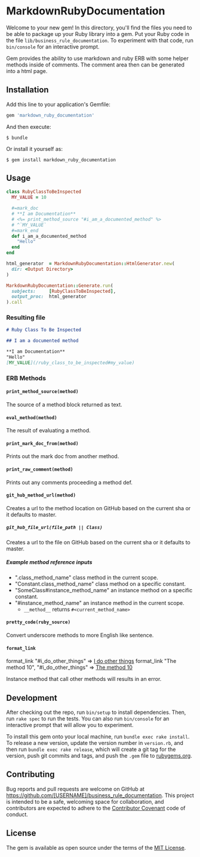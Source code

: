 # MarkdownRubyDocumentation

Welcome to your new gem! In this directory, you'll find the files you need to be able to package up your Ruby library into a gem. Put your Ruby code in the file `lib/business_rule_documentation`. To experiment with that code, run `bin/console` for an interactive prompt.

Gem provides the ability to use markdown and ruby ERB with some helper methods inside of comments. The comment area then can be generated into a html page.

## Installation

Add this line to your application's Gemfile:

```ruby
gem 'markdown_ruby_documentation'
```

And then execute:

    $ bundle

Or install it yourself as:

    $ gem install markdown_ruby_documentation

## Usage

```ruby
class RubyClassToBeInspected
  MY_VALUE = 10

  #=mark_doc
  # **I am Documentation**
  # <%= print_method_source "#i_am_a_documented_method" %>
  # ^`MY_VALUE`
  #=mark_end
  def i_am_a_documented_method
    "Hello"
  end
end

html_generator  = MarkdownRubyDocumentation::HtmlGenerator.new(
  dir: <Output Directory>
)

MarkdownRubyDocumentation::Generate.run(
  subjects:     [RubyClassToBeInspected], 
  output_proc:  html_generator
).call
```

### Resulting file

```markdown
# Ruby Class To Be Inspected

## I am a documented method

**I am Documentation**
"Hello"
[MY_VALUE](/ruby_class_to_be_inspected#my_value)

```

### ERB Methods

#### `print_method_source(method)`
The source of a method block returned as text.

#### `eval_method(method)`
The result of evaluating a method.

#### `print_mark_doc_from(method)`
Prints out the mark doc from another method.

#### `print_raw_comment(method)`
Prints out any comments proceeding a method def.

#### `git_hub_method_url(method)`
Creates a url to the method location on GitHub based on the current sha or it defaults to master.

##### `git_hub_file_url(file_path || Class)`
Creates a url to the file on GitHub based on the current sha or it defaults to master.


##### Example method reference inputs

* ".class_method_name" class method in the current scope.
* "Constant.class_method_name" class method on a specific constant.
* "SomeClass#instance_method_name" an instance method on a specific constant.
* "#instance_method_name" an instance method in the current scope.
    * `__method__` returns `#<current_method_name>`

#### `pretty_code(ruby_source)`
Convert underscore methods to more English like sentence.

#### `format_link`
format_link "#i_do_other_things" => [I do other things](#i-do-other-things)
format_link "The method 10", "#i_do_other_things" => [The method 10](#i-do-other-things)

Instance method that call other methods will results in an error.

## Development

After checking out the repo, run `bin/setup` to install dependencies. Then, run `rake spec` to run the tests. You can also run `bin/console` for an interactive prompt that will allow you to experiment.

To install this gem onto your local machine, run `bundle exec rake install`. To release a new version, update the version number in `version.rb`, and then run `bundle exec rake release`, which will create a git tag for the version, push git commits and tags, and push the `.gem` file to [rubygems.org](https://rubygems.org).

## Contributing

Bug reports and pull requests are welcome on GitHub at https://github.com/[USERNAME]/business_rule_documentation. This project is intended to be a safe, welcoming space for collaboration, and contributors are expected to adhere to the [Contributor Covenant](contributor-covenant.org) code of conduct.


## License

The gem is available as open source under the terms of the [MIT License](http://opensource.org/licenses/MIT).

